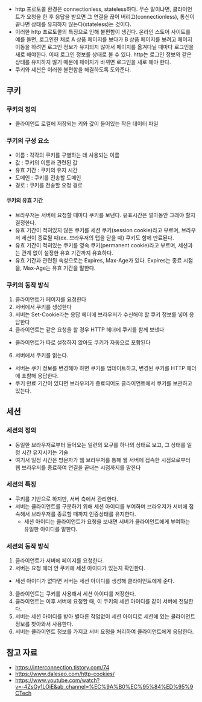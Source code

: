 ##
###
- http 프로토콜 환경은 connectionless, stateless하다. 무슨 말이냐면, 클라이언트가 요청을 한 후 응답을 받으면 그 연결을 끊어 버리고(connectionless), 통신이 끝나면 상태를 유지하지 않는다(stateless)는 것이다.
- 이러한 http 프로토콜의 특징으로 인해 불편함이 생긴다. 온라인 스토어 사이트를 예를 들면, 로그인한 채로 A 상품 페이지를 보다가 B 상품 페이지를 보려고 페이지 이동을 하려면 로그인 정보가 유지되지 않아서 페이지를 옮겨다닐 때마다 로그인을 새로 해야한다. 이때 로그인 정보를 상태로 볼 수 있다. http는 로그인 정보와 같은 상태를 유지하지 않기 때문에 페이지가 바뀌면 로그인을 새로 해야 한다.
- 쿠키와 세션은 이러한 불편함을 해결하도록 도와준다.

## 쿠키
### 쿠키의 정의
- 클라이언트 로컬에 저장되는 키와 값이 들어있는 작은 데이터 파일

### 쿠키의 구성 요소
- 이름 : 각각의 쿠키를 구별하는 데 사용되는 이름
- 값 : 쿠키의 이름과 관련된 값
- 유효 기간 : 쿠키의 유지 시간
- 도메인 : 쿠키를 전송할 도메인
- 경로 : 쿠키를 전송할 요청 경로

#### 쿠키의 유효 기간
- 브라우저는 서버에 요청할 때마다 쿠키를 보낸다. 유효시간은 얼마동안 그래야 할지 결정한다.
- 유효 기간이 적혀있지 않은 쿠키를 세션 쿠키(session cookie)라고 부르며, 브라우저 세션이 종료될 때(ex. 브라우저의 탭을 닫을 때) 쿠키도 함께 만료된다.
- 유효 기간이 적혀있는 쿠키를 영속 쿠키(permanent cookie)라고 부르며, 세션과는 관계 없이 설정한 유효 기간까지 유효하다.
- 유효 기간과 관련된 속성으로는 Expires, Max-Age가 있다. Expires는 종료 시점을, Max-Age는 유효 기간을 말한다.


### 쿠키의 동작 방식
1. 클라이언트가 페이지를 요청한다
2. 서버에서 쿠키를 생성한다
3. 서버는 Set-Cookie라는 응답 헤더에 브라우저가 수신해야 할 쿠키 정보를 넣어 응답한다
4. 클라이언트는 같은 요청을 할 경우 HTTP 헤더에 쿠키를 함께 보낸다
  + 클라이언트가 따로 설정하지 않아도 쿠키가 자동으로 포함된다
6. 서버에서 쿠키를 읽는다.
  + 서버는 쿠키 정보를 변경해야 하면 쿠키를 업데이트하고, 변경된 쿠키를 HTTP 헤더에 포함해 응답한다.
  + 쿠키 만료 기간이 있다면 브라우저가 종료되어도 클라이언트에서 쿠키를 보관하고 있는다.

## 세션
### 세션의 정의
- 동일한 브라우저로부터 들어오는 일련의 요구를 하나의 상태로 보고, 그 상태를 일정 시간 유지시키는 기술
- 여기서 일정 시간은 방문자가 웹 브라우저를 통해 웹 서버에 접속한 시점으로부터 웹 브라우저를 종료하여 연결을 끝내는 시점까지를 말한다

### 세션의 특징
- 쿠키를 기반으로 하지만, 서버 측에서 관리한다.
- 서버는 클라이언트를 구분하기 위해 세션 아이디를 부여하며 브라우저가 서버에 접속해서 브라우저를 종료할 때까지 인증상태를 유지한다.
  + 세션 아이디는 클라이언트가 요청을 보내면 서버가 클라이언트에게 부여하는 유일한 아이디를 말한다.

### 세션의 동작 방식
1. 클라이언트가 서버에 페이지를 요청한다.
2. 서버는 요청 헤더 안 쿠키에 세션 아이디가 있는지 확인한다.
  + 세션 아이디가 없다면 서버는 세션 아이디를 생성해 클라이언트에게 준다.
3. 클라이언트는 쿠키를 사용해서 세션 아이디를 저장한다.
4. 클라이언트는 이후 서버에 요청할 때, 이 쿠키의 세션 아이디를 같이 서버에 전달한다.
4. 서버는 세션 아이디를 받아 별다른 작업없이 세션 아이디로 세션에 있는 클라이언트 정보를 찾아와서 사용한다.
5. 서버는 클라이언트 정보를 가지고 서버 요청을 처리하여 클라이언트에게 응답한다.

## 참고 자료
- https://interconnection.tistory.com/74
- https://www.daleseo.com/http-cookies/
- https://www.youtube.com/watch?v=-4ZsGy1LOiE&ab_channel=%EC%9A%B0%EC%95%84%ED%95%9CTech
